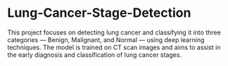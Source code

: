 # Lung-Cancer-Stage-Detection
This project focuses on detecting lung cancer and classifying it into three categories — Benign, Malignant, and Normal — using deep learning techniques. The model is trained on CT scan images and aims to assist in the early diagnosis and classification of lung cancer stages.
